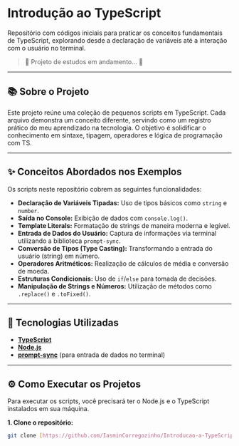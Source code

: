 # Introdução ao TypeScript

Repositório com códigos iniciais para praticar os conceitos fundamentais de TypeScript, explorando desde a declaração de variáveis até a interação com o usuário no terminal.

> 🚧 Projeto de estudos em andamento... 🚧

---

## 📚 Sobre o Projeto

Este projeto reúne uma coleção de pequenos scripts em TypeScript. Cada arquivo demonstra um conceito diferente, servindo como um registro prático do meu aprendizado na tecnologia. O objetivo é solidificar o conhecimento em sintaxe, tipagem, operadores e lógica de programação com TS.

---

## ✨ Conceitos Abordados nos Exemplos

Os scripts neste repositório cobrem as seguintes funcionalidades:

* **Declaração de Variáveis Tipadas:** Uso de tipos básicos como `string` e `number`.
* **Saída no Console:** Exibição de dados com `console.log()`.
* **Template Literals:** Formatação de strings de maneira moderna e legível.
* **Entrada de Dados do Usuário:** Captura de informações via terminal utilizando a biblioteca `prompt-sync`.
* **Conversão de Tipos (Type Casting):** Transformando a entrada do usuário (string) em número.
* **Operadores Aritméticos:** Realização de cálculos de média e conversão de moeda.
* **Estruturas Condicionais:** Uso de `if`/`else` para tomada de decisões.
* **Manipulação de Strings e Números:** Utilização de métodos como `.replace()` e `.toFixed()`.

---

## 🚀 Tecnologias Utilizadas

* [**TypeScript**](https://www.typescriptlang.org/)
* [**Node.js**](https://nodejs.org/en/)
* [**prompt-sync**](https://www.npmjs.com/package/prompt-sync) (para entrada de dados no terminal)

---

## ⚙️ Como Executar os Projetos

Para executar os scripts, você precisará ter o Node.js e o TypeScript instalados em sua máquina.

**1. Clone o repositório:**
```bash
git clone [https://github.com/IasminCorregozinho/Introducao-a-TypeScript.git](https://github.com/IasminCorregozinho/Introducao-a-TypeScript.git)
